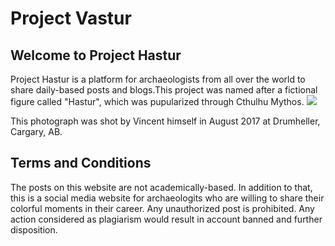 <h1>Project Vastur</h1>

## Welcome to Project Hastur

Project Hastur is a platform for archaeologists from all over the world to share daily-based posts and blogs.This project was named after a fictional figure called "Hastur", which was pupularized through Cthulhu Mythos.
<img src="https://scontent-sea1-1.xx.fbcdn.net/v/t31.0-8/22181308_1960332467558369_5623544911499627203_o.jpg?oh=a9332fe4cde804ec3e6d1d231697e4c1&oe=5A7C65BA"/>
<p>This photograph was shot by Vincent himself in August 2017 at Drumheller, Cargary, AB. 

<h2>Terms and Conditions</h2>
The posts on this website are not academically-based. In addition to that, this is a social media website for archaeologits who are willing to share their colorful moments in their career. Any unauthorized post is prohibited. Any action considered as plagiarism would result in account banned and further disposition. 
